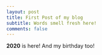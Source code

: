 ```yaml
---
layout: post
title: First Post of my blog
subtitle: Words smell fresh here!
comments: false
---
```

**2020** is here! And my birthday too!
